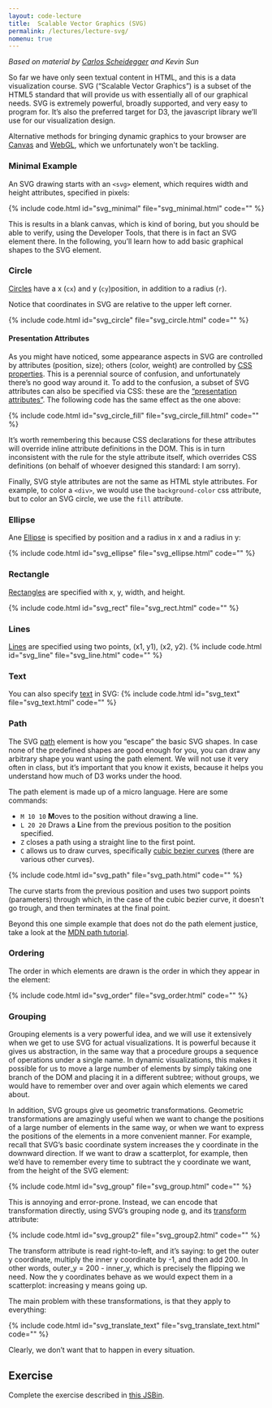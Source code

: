 ```yaml
---
layout: code-lecture
title:  Scalable Vector Graphics (SVG)
permalink: /lectures/lecture-svg/
nomenu: true
---
```


*Based on material by [Carlos Scheidegger](http://cscheid.net/courses/spr15/cs444/lectures/week2.html) and Kevin Sun*  


So far we have only seen textual content in HTML, and this is a data visualization course. SVG (“Scalable Vector Graphics”) is a subset of the HTML5 standard that will provide us with essentially all of our graphical needs. SVG is extremely powerful, broadly supported, and very easy to program for. It’s also the preferred target for D3, the javascript library we’ll use for our visualization design. 

Alternative methods for bringing dynamic graphics to your browser are [Canvas](https://developer.mozilla.org/en-US/docs/Web/API/Canvas_API) and [WebGL](https://developer.mozilla.org/en-US/docs/Web/API/WebGL_API), which we unfortunately won't be tackling. 

### Minimal Example

An SVG drawing starts with an `<svg>` element, which requires width and height attributes, specified in pixels:

{% include code.html id="svg_minimal" file="svg_minimal.html" code="" %}

This is results in a blank canvas, which is kind of boring, but you should be able to verify, using the Developer Tools, that there is in fact an SVG element there. In the following, you’ll learn how to add basic graphical shapes to the SVG element.


### Circle 

[Circles](https://developer.mozilla.org/en-US/docs/Web/SVG/Element/circle) have a x (`cx`) and y (`cy`)position, in addition to a radius (`r`). 

Notice that coordinates in SVG are relative to the upper left corner. 

{% include code.html id="svg_circle" file="svg_circle.html" code="" %}

#### Presentation Attributes

As you might have noticed, some appearance aspects in SVG are controlled by attributes (position, size); others (color, weight) are controlled by [CSS properties](https://developer.mozilla.org/en-US/docs/Web/SVG/Attribute/Presentation). This is a perennial source of confusion, and unfortunately there’s no good way around it. To add to the confusion, a subset of SVG attributes can also be specified via CSS: these are the [“presentation attributes”](https://developer.mozilla.org/en-US/docs/Web/SVG/Attribute). The following code has the same effect as the one above: 
 

{% include code.html id="svg_circle_fill" file="svg_circle_fill.html" code="" %}
 
It’s worth remembering this because CSS declarations for these attributes will override inline attribute definitions in the DOM. This is in turn inconsistent with the rule for the style attribute itself, which overrides CSS definitions (on behalf of whoever designed this standard: I am sorry). 
 
Finally, SVG style attributes are not the same as HTML style attributes. For example, to color a `<div>`, we would use the `background-color` css attribute, but to color an SVG circle, we use the `fill` attribute. 



### Ellipse 

Ane [Ellipse](https://developer.mozilla.org/en-US/docs/Web/SVG/Element/ellipse) is specified by position and a radius in x and a radius in y:

{% include code.html id="svg_ellipse" file="svg_ellipse.html" code="" %}

### Rectangle 

[Rectangles](https://developer.mozilla.org/en-US/docs/Web/SVG/Element/rect) are specified with x, y, width, and height.

{% include code.html id="svg_rect" file="svg_rect.html" code="" %}

### Lines 
[Lines](https://developer.mozilla.org/en-US/docs/Web/SVG/Element/line) are specified using two points, (x1, y1), (x2, y2).
{% include code.html id="svg_line" file="svg_line.html" code="" %}

### Text 
You can also specify [text](https://developer.mozilla.org/en-US/docs/Web/SVG/Element/text) in SVG:
{% include code.html id="svg_text" file="svg_text.html" code="" %}

### Path 

The SVG [path](https://developer.mozilla.org/en-US/docs/Web/SVG/Element/path) element is how you “escape” the basic SVG shapes. In case none of the predefined shapes are good enough for you, you can draw any arbitrary shape you want using the path element. We will not use it very often in class, but it’s important that you know it exists, because it helps you understand how much of D3 works under the hood.

The path element is made up of a micro language. Here are some commands: 

 - `M 10 10` **M**oves to the position without drawing a line.
 - `L 20 20` Draws a **L**ine from the previous position to the position specified.
 - `Z` closes a path using a straight line to the first point.
 - `C` allows us to draw curves, specifically [cubic bezier curves](https://developer.mozilla.org/en-US/docs/Web/SVG/Attribute/d#Cubic_B%C3%A9zier_Curve) (there are various other curves).

{% include code.html id="svg_path" file="svg_path.html" code="" %}

The curve starts from the previous position and uses two support points (parameters) through which, in the case of the cubic bezier curve, it doesn't go trough, and then terminates at the final point.

Beyond this one simple example that does not do the path element justice, take a look at the [MDN path tutorial](https://developer.mozilla.org/en-US/docs/Web/SVG/Tutorial/Paths).

### Ordering 

The order in which elements are drawn is the order in which they appear in the element:

{% include code.html id="svg_order" file="svg_order.html" code="" %}

### Grouping

Grouping elements is a very powerful idea, and we will use it extensively when we get to use SVG for actual visualizations. It is powerful because it gives us abstraction, in the same way that a procedure groups a sequence of operations under a single name. In dynamic visualizations, this makes it possible for us to move a large number of elements by simply taking one branch of the DOM and placing it in a different subtree; without groups, we would have to remember over and over again which elements we cared about.

In addition, SVG groups give us geometric transformations. Geometric transformations are amazingly useful when we want to change the positions of a large number of elements in the same way, or when we want to express the positions of the elements in a more convenient manner. For example, recall that SVG’s basic coordinate system increases the y coordinate in the downward direction. If we want to draw a scatterplot, for example, then we’d have to remember every time to subtract the y coordinate we want, from the height of the SVG element:

{% include code.html id="svg_group" file="svg_group.html" code="" %}

This is annoying and error-prone. Instead, we can encode that transformation directly, using SVG’s grouping node g, and its [transform](https://developer.mozilla.org/en-US/docs/Web/SVG/Attribute/transform) attribute:

{% include code.html id="svg_group2" file="svg_group2.html" code="" %}

The transform attribute is read right-to-left, and it’s saying: to get the outer y coordinate, multiply the inner y coordinate by -1, and then add 200. In other words, outer_y = 200 - inner_y, which is precisely the flipping we need. Now the y coordinates behave as we would expect them in a scatterplot: increasing y means going up.

The main problem with these transformations, is that they apply to everything:

{% include code.html id="svg_translate_text" file="svg_translate_text.html" code="" %}

Clearly, we don’t want that to happen in every situation. 


## Exercise

Complete the exercise described in [this JSBin](https://jsbin.com/rudakit/edit?html,output).